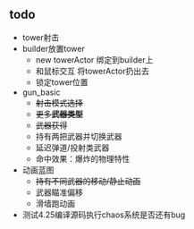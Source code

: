 ﻿## todo
- tower射击
- builder放置tower
  - new towerActor 绑定到builder上
  - 和鼠标交互 将towerActor扔出去
  - 锁定tower位置
- gun_basic
  - ~~射击模式选择~~
  - ~~更多**武器类型**~~
  - ~~武器获得~~
  - 持有两把武器并切换武器
  - 延迟弹道/投射类武器
  - 命中效果：爆炸的物理特性
- 动画蓝图
  - ~~持有不同武器的移动/静止动画~~
  - 武器瞄准偏移
  - 滑墙跑动画
- 测试4.25编译源码执行chaos系统是否还有bug
